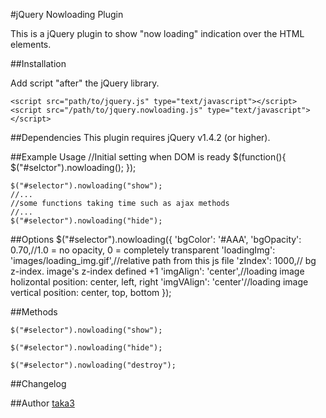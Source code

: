 #jQuery Nowloading Plugin

This is a jQuery plugin to show "now loading" indication over the HTML elements.

##Installation

Add script "after" the jQuery library.

    <script src="path/to/jquery.js" type="text/javascript"></script>
    <script src="/path/to/jquery.nowloading.js" type="text/javascript"></script>

##Dependencies
This plugin requires jQuery v1.4.2 (or higher).

##Example Usage
    //Initial setting when DOM is ready
    $(function(){
        $("#selctor").nowloading();
    });

    $("#selector").nowloading("show");
    //...
    //some functions taking time such as ajax methods
    //...
    $("#selector").nowloading("hide");

##Options
    $("#selector").nowloading({
        'bgColor': '#AAA',
        'bgOpacity': 0.70,//1.0 = no opacity, 0 = completely transparent
        'loadingImg': 'images/loading_img.gif',//relative path from this js file
        'zIndex': 1000,// bg z-index. image's z-index defined +1
        'imgAlign': 'center',//loading image holizontal position: center, left, right
        'imgVAlign': 'center'//loading image vertical position: center, top, bottom
    });


##Methods

    $("#selector").nowloading("show");

    $("#selector").nowloading("hide");
    
    $("#selector").nowloading("destroy");

##Changelog

##Author
[taka3](https://github.com/taka3)

